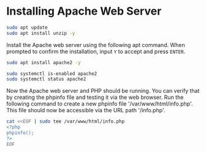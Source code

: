 
# Installing Apache Web Server

```bash
sudo apt update
sudo apt install unzip -y
```

Install the Apache web server using the following apt command. When prompted to confirm the installation, input `Y` to accept and press `ENTER`.

```bash
sudo apt install apache2 -y
```

```bash
sudo systemctl is-enabled apache2
sudo systemctl status apache2
```

Now the Apache web server and PHP should be running. You can verify that by creating the phpinfo file and testing it via the web browser.
Run the following command to create a new phpinfo file '/var/www/html/info.php'. This file should now be accessible via the URL path '/info.php'.

```bash
cat <<EOF | sudo tee /var/www/html/info.php
<?php
phpinfo();
?>
EOF
```
